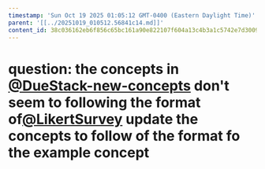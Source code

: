 ```yaml
---
timestamp: 'Sun Oct 19 2025 01:05:12 GMT-0400 (Eastern Daylight Time)'
parent: '[[../20251019_010512.56841c14.md]]'
content_id: 38c036162eb6f856c65bc161a90e822107f604a13c4b3a1c5742e7d30090e9f4
---
```


# question: the concepts in [@DueStack-new-concepts](../../concepts/DueStack/DueStack-new-concepts.md) don't seem to following the format of[@LikertSurvey](../../concepts/examples/LikertSurvey/LikertSurvey.md) update the concepts to follow of the format fo the example concept
